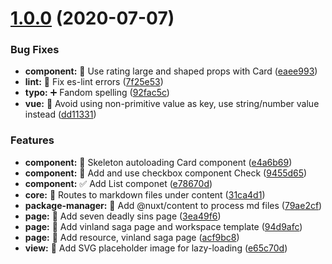 # [1.0.0](https://github.com/avimehenwal/fan-gallery/compare/1.1.1...1.0.0) (2020-07-07)


### Bug Fixes

* **component:** :penguin: Use rating large and shaped props with Card ([eaee993](https://github.com/avimehenwal/fan-gallery/commit/eaee9930f9b78dec91c976a2ec653e0560e58593))
* **lint:** :penguin: Fix es-lint errors ([7f25e53](https://github.com/avimehenwal/fan-gallery/commit/7f25e53054dcf71fbea632578025b055f1a465ea))
* **typo:** :heavy_plus_sign: Fandom spelling ([92fac5c](https://github.com/avimehenwal/fan-gallery/commit/92fac5c8cf9303767cf6a76a759662c769612a2e))
* **vue:** :robot: Avoid using non-primitive value as key, use string/number value instead ([dd11331](https://github.com/avimehenwal/fan-gallery/commit/dd113310322d7cf2e9881cbcf777d2108c76e85a))


### Features

* **component:** :penguin: Skeleton autoloading Card component ([e4a6b69](https://github.com/avimehenwal/fan-gallery/commit/e4a6b69bb999f6c714081aa174f0062107cf528f))
* **component:** :rotating_light: Add and use checkbox component Check ([9455d65](https://github.com/avimehenwal/fan-gallery/commit/9455d6567dd677ecb44bb92bf41b6e8f22f57e94))
* **component:** :white_check_mark: Add List componet ([e78670d](https://github.com/avimehenwal/fan-gallery/commit/e78670dafb7362da521460f8b4f0993c82e80fb3))
* **core:** :truck: Routes to markdown files under content ([31ca4d1](https://github.com/avimehenwal/fan-gallery/commit/31ca4d10dbc49e98d7f04ca88c6dd80c7e719b5b))
* **package-manager:** :lipstick: Add @nuxt/content to process md files ([79ae2cf](https://github.com/avimehenwal/fan-gallery/commit/79ae2cf2f239a89cce364f241db9b0fd334a2f1b))
* **page:** :page_facing_up: Add seven deadly sins page ([3ea49f6](https://github.com/avimehenwal/fan-gallery/commit/3ea49f6db2c28d8b349c1a48e8bcfb66f8fc3707))
* **page:** :robot: Add vinland saga page and workspace template ([94d9afc](https://github.com/avimehenwal/fan-gallery/commit/94d9afc65fba16c884921a3a67b4bdc234f74e77))
* **page:** :triangular_flag_on_post: Add resource, vinland saga page ([acf9bc8](https://github.com/avimehenwal/fan-gallery/commit/acf9bc869238519e1ca55bef60102eb2c89e4767))
* **view:** :art: Add SVG placeholder image for lazy-loading ([e65c70d](https://github.com/avimehenwal/fan-gallery/commit/e65c70d569c7624353ca464b72d6b1d8132bef4d))



